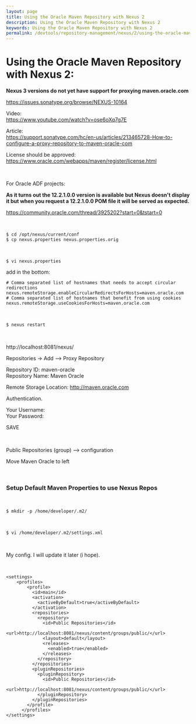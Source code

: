 ```yaml
---
layout: page
title: Using the Oracle Maven Repository with Nexus 2
description: Using the Oracle Maven Repository with Nexus 2
keywords: Using the Oracle Maven Repository with Nexus 2
permalink: /devtools/repository-management/nexus/2/using-the-oracle-maven-repository-with-nexus/
---
```


# Using the Oracle Maven Repository with Nexus 2:

**Nexus 3 versions do not yet have support for proxying maven.oracle.com**

https://issues.sonatype.org/browse/NEXUS-10164

Video:  
https://www.youtube.com/watch?v=ose6oXq7g7E

Article:  
https://support.sonatype.com/hc/en-us/articles/213465728-How-to-configure-a-proxy-repository-to-maven-oracle-com

License should be approved:  
https://www.oracle.com/webapps/maven/register/license.html

<br/>

For Oracle ADF projects:

**As it turns out the 12.2.1.0.0 version is available but Nexus doesn't display it but when you request a 12.2.1.0.0 POM file it will be served as expected.**

https://community.oracle.com/thread/3925202?start=0&tstart=0

<br/>

    $ cd /opt/nexus/current/conf
    $ cp nexus.properties nexus.properties.orig

<br/>

    $ vi nexus.properties

add in the bottom:

    # Comma separated list of hostnames that needs to accept circular redirections
    nexus.remoteStorage.enableCircularRedirectsForHosts=maven.oracle.com
    # Comma separated list of hostnames that benefit from using cookies
    nexus.remoteStorage.useCookiesForHosts=maven.oracle.com

<br/>

    $ nexus restart

<br/>

http://localhost:8081/nexus/

Repositories -> Add --> Proxy Repository

Repository ID: maven-oracle  
Repository Name: Maven Oracle

Remote Storage Location: http://maven.oracle.com

Authentication.

Your Username:  
Your Password:

SAVE

<br/>

Public Repositories (group) --> configuration

Move Maven Oracle to left

<br/>

### Setup Default Maven Properties to use Nexus Repos

<br/>

    $ mkdir -p /home/developer/.m2/

<br/>

    $ vi /home/developer/.m2/settings.xml

<br/>

My config. I will update it later (i hope).

<br/>

    <settings>
        <profiles>
            <profile>
              <id>main</id>
              <activation>
                <activeByDefault>true</activeByDefault>
              </activation>
              <repositories>
                <repository>
                  <id>Public Repositories</id>
                  <url>http://localhost:8081/nexus/content/groups/public/</url>
                  <layout>default</layout>
                  <releases>
                    <enabled>true</enabled>
                  </releases>
                </repository>
              </repositories>
              <pluginRepositories>
                <pluginRepository>
                  <id>Public Repositories</id>
                  <url>http://localhost:8081/nexus/content/groups/public/</url>
                </pluginRepository>
              </pluginRepositories>
            </profile>
          </profiles>
    </settings>
